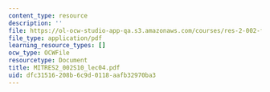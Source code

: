 ```yaml
---
content_type: resource
description: ''
file: https://ol-ocw-studio-app-qa.s3.amazonaws.com/courses/res-2-002-finite-element-procedures-for-solids-and-structures-spring-2010/dfc31516208b6c9d0118aafb32970ba3_MITRES2_002S10_lec04.pdf
file_type: application/pdf
learning_resource_types: []
ocw_type: OCWFile
resourcetype: Document
title: MITRES2_002S10_lec04.pdf
uid: dfc31516-208b-6c9d-0118-aafb32970ba3
---
```

